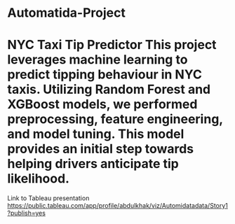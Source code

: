 # Automatida-Project
# NYC Taxi Tip Predictor This project leverages machine learning to predict tipping behaviour in NYC taxis. Utilizing Random Forest and XGBoost models, we performed preprocessing, feature engineering, and model tuning. This model provides an initial step towards helping drivers anticipate tip likelihood.
Link to Tableau presentation https://public.tableau.com/app/profile/abdulkhak/viz/Automidatadata/Story1?publish=yes
